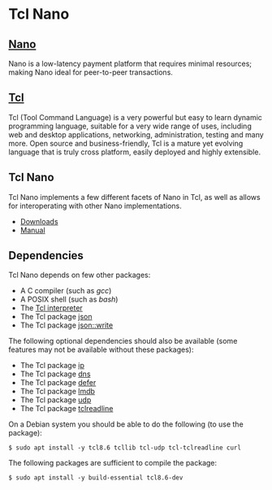 Tcl Nano
========

[Nano](https://nano.org)
------------------------
Nano is a low-latency payment platform that requires minimal resources; making Nano ideal for peer-to-peer transactions.

[Tcl](https://www.tcl-lang.org/)
--------------------------------
Tcl (Tool Command Language) is a very powerful but easy to learn dynamic programming language, suitable for a very wide range of uses, including web and desktop applications, networking, administration, testing and many more. Open source and business-friendly, Tcl is a mature yet evolving language that is truly cross platform, easily deployed and highly extensible.

Tcl Nano
--------
Tcl Nano implements a few different facets of Nano in Tcl, as well as allows
for interoperating with other Nano implementations.

   - [Downloads](/wiki/Downloads)
   - [Manual](/wiki/Manual)

Dependencies
------------
Tcl Nano depends on few other packages:

   - A C compiler (such as _gcc_)
   - A POSIX shell (such as _bash_)
   - The [Tcl interpreter](https://www.tcl-lang.org/)
   - The Tcl package [json](https://core.tcl.tk/tcllib/dir?ci=trunk&name=modules/json&type=tree)
   - The Tcl package [json::write](https://core.tcl.tk/tcllib/dir?ci=trunk&name=modules/json&type=tree)

The following optional dependencies should also be available (some features may not be
available without these packages):

   - The Tcl package [ip](https://core.tcl.tk/tcllib/dir?ci=trunk&name=modules/dns&type=tree)
   - The Tcl package [dns](https://core.tcl.tk/tcllib/dir?ci=trunk&name=modules/dns&type=tree)
   - The Tcl package [defer](https://core.tcl.tk/tcllib/dir?ci=trunk&name=modules/defer&type=tree)
   - The Tcl package [lmdb](https://github.com/ray2501/tcl-lmdb)
   - The Tcl package [udp](http://tcludp.sourceforge.net/)
   - The Tcl package [tclreadline](http://tclreadline.sourceforge.net/)

On a Debian system you should be able to do the following (to use the package):

```
$ sudo apt install -y tcl8.6 tcllib tcl-udp tcl-tclreadline curl
```

The following packages are sufficient to compile the package:

```
$ sudo apt install -y build-essential tcl8.6-dev
```
